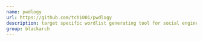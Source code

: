 ```yaml
---
name: pwdlogy
url: https://github.com/tch1001/pwdlogy
description: target specific wordlist generating tool for social engineers and security researchers. URL : https://github.com/tch1001/pwdlogy Groups : blackarch blackarch-misc
group: blackarch
---
```

